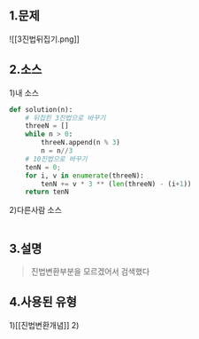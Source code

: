 ## 1.문제
![[3진법뒤집기.png]]
## 2.소스
1)내 소스
```python
def solution(n):
    # 뒤집힌 3진법으로 바꾸기
    threeN = []
    while n > 0:
        threeN.append(n % 3)
        n = n//3  
    # 10진법으로 바꾸기
    tenN = 0;
    for i, v in enumerate(threeN):
        tenN += v * 3 ** (len(threeN) - (i+1)) 
    return tenN
```

2)다른사람 소스
```python

```

## 3.설명
> 진법변환부분을 모르겠어서 검색했다

## 4.사용된 유형
1)[[진법변환개념]]
2)